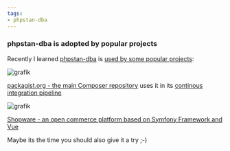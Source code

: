 ```yaml
---
tags:
- phpstan-dba
---
```



### phpstan-dba is adopted by popular projects

Recently I learned [phpstan-dba](https://staabm.github.io/2022/05/01/phpstan-dba.html) is [used by some popular projects](https://github.com/staabm/phpstan-dba/network/dependents?package_id=UGFja2FnZS0yOTY1ODA1ODA4):

![grafik](https://user-images.githubusercontent.com/120441/174436340-3570dd1f-c6d5-4952-ad1e-615a96f72fad.png)

[packagist.org - the main Composer repository](https://packagist.org/) uses it in its [continous integration pipeline](https://github.com/composer/packagist)



![grafik](https://user-images.githubusercontent.com/120441/174436393-591b1ab5-1fa5-4bed-a8e1-b6a8d906ba20.png)

[Shopware - an open commerce platform based on Symfony Framework and Vue](https://github.com/shopware/platform)


Maybe its the time you should also give it a try ;-)
